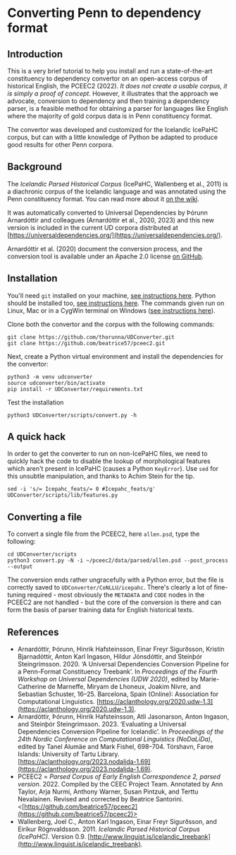 # Converting Penn to dependency format

## Introduction

This is a very brief tutorial to help you install and run a state-of-the-art
constituency to dependency convertor on an open-access corpus of
historical English, the PCEEC2 (2022). *It does not create a usable corpus, it is simply a
proof of concept.* However, it illustrates that the approach we advocate,
conversion to dependency and then training a dependency parser, is a
feasible method for obtaining a parser for languages like English where
the majority of gold corpus data is in Penn constituency format.

The convertor was developed and customized for the Icelandic IcePaHC
corpus, but can with a little knowledge of Python be adapted to produce
good results for other Penn corpora.

## Background

The *Icelandic Parsed Historical Corpus* (IcePaHC, Wallenberg et al., 2011)
is a diachronic corpus of the Icelandic language and was annotated using
the Penn constituency format. You can read more about it [on the wiki](https://linguist.is/wiki/index.php?title=Icelandic_Parsed_Historical_Corpus_(IcePaHC)).

It was automatically converted to Universal Dependencies by 
Þórunn Arnardóttir and colleagues (Arnardóttir et al., 2020, 2023) and
this new version is included in the current UD corpora distributed at
[https://universaldependencies.org/](https://universaldependencies.org/).

Arnardóttir et al. (2020) document the conversion process, and the
conversion tool is available under an Apache 2.0 license [on GitHub](https://github.com/thorunna/UDConverter).

## Installation

You'll need `git` installed on your machine, [see instructions here](https://git-scm.com/book/en/v2/Getting-Started-Installing-Git).
Python should be installed too, [see instructions here](day2-install.md).
The commands given run on Linux, Mac or in a CygWin terminal on Windows
([see instructions here](day2-install.md)). 

Clone both the convertor and the corpus with the following commands:
```console
git clone https://github.com/thorunna/UDConverter.git
git clone https://github.com/beatrice57/pceec2.git
```

Next, create a Python virtual environment and install the dependencies
for the convertor:
```console
python3 -m venv udconverter
source udconverter/bin/activate
pip install -r UDConverter/requirements.txt
```

Test the installation
```console
python3 UDConverter/scripts/convert.py -h
```

## A quick hack

In order to get the converter to run on non-IcePaHC files,
we need to quickly hack the code to disable the lookup of morphological
features which aren't present in IcePaHC (causes a Python `KeyError`).
Use `sed` for this unsubtle manipulation, and thanks to Achim Stein
for the tip.
```console
sed -i 's/= Icepahc_feats/= 0 #Icepahc_feats/g' UDConverter/scripts/lib/features.py
```

## Converting a file

To convert a single file from the PCEEC2, here `allen.psd`, type the
following:
```console
cd UDConverter/scripts
python3 convert.py -N -i ~/pceec2/data/parsed/allen.psd --post_process --output
```

The conversion ends rather ungracefully with a Python error, but the file
is correctly saved to `UDConverter/CoNLLU/icepahc`. There's clearly
a lot of fine-tuning required - most obviously the `METADATA` and `CODE`
nodes in the PCEEC2 are not handled - but the core of the conversion
is there and can form the basis of parser training data for English
historical texts.

## References

+ Arnardóttir, Þórunn, Hinrik Hafsteinsson, Einar Freyr Sigurðsson, Kristín Bjarnadóttir, Anton Karl Ingason, Hildur Jónsdóttir, and Steinþór Steingrímsson. 2020. ‘A Universal Dependencies Conversion Pipeline for a Penn-Format Constituency Treebank’. In *Proceedings of the Fourth Workshop on Universal Dependencies (UDW 2020)*, edited by Marie-Catherine de Marneffe, Miryam de Lhoneux, Joakim Nivre, and Sebastian Schuster, 16–25. Barcelona, Spain (Online): Association for Computational Linguistics. [https://aclanthology.org/2020.udw-1.3](https://aclanthology.org/2020.udw-1.3).
+ Arnardóttir, Þórunn, Hinrik Hafsteinsson, Atli Jasonarson, Anton Ingason, and Steinþór Steingrímsson. 2023. ‘Evaluating a Universal Dependencies Conversion Pipeline for Icelandic’. In *Proceedings of the 24th Nordic Conference on Computational Linguistics (NoDaLiDa)*, edited by Tanel Alumäe and Mark Fishel, 698–704. Tórshavn, Faroe Islands: University of Tartu Library. [https://aclanthology.org/2023.nodalida-1.69](https://aclanthology.org/2023.nodalida-1.69).
+ PCEEC2 = *Parsed Corpus of Early English Correspondence 2, parsed version*. 2022. Compiled by the CEEC Project Team. Annotated by Ann Taylor, Arja Nurmi, Anthony Warner, Susan Pintzuk, and Terttu Nevalainen. Revised and corrected by Beatrice Santorini. <[https://github.com/beatrice57/pceec2](https://github.com/beatrice57/pceec2)>
+ Wallenberg, Joel C., Anton Karl Ingason, Einar Freyr Sigurðsson, and Eiríkur Rögnvaldsson. 2011. *Icelandic Parsed Historical Corpus (IcePaHC)*. Version 0.9. [http://www.linguist.is/icelandic_treebank](http://www.linguist.is/icelandic_treebank).


